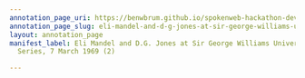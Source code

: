 ```yaml
---
annotation_page_uri: https://benwbrum.github.io/spokenweb-hackathon-development-noterms/annotations/eli-mandel-and-d-g-jones-at-sir-george-williams-university-the-poetry-series-7-march-1969-2--canvas-1-d-g--jones.json
annotation_page_slug: eli-mandel-and-d-g-jones-at-sir-george-williams-university-the-poetry-series-7-march-1969-2--canvas-1-d-g--jones
layout: annotation_page
manifest_label: Eli Mandel and D.G. Jones at Sir George Williams University, The Poetry
  Series, 7 March 1969 (2)

---
```

